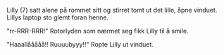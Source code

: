 Lilly (7) satt alene på rommet sitt og stirret tomt ut det lille, åpne vinduet. Lillys laptop sto glemt foran henne.

"rr-RRR-RRR!" Rotorlyden som nærmet seg fikk Lilly til å smile.

"Haaallååååå!! Ruuuubyyy!!" Ropte Lilly ut vinduet.